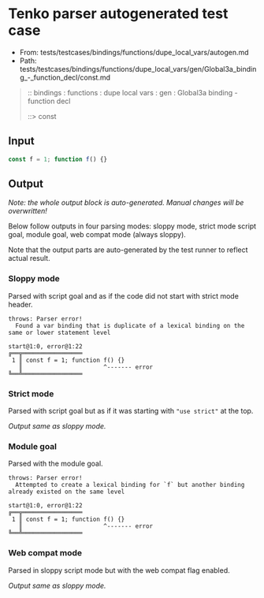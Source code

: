 # Tenko parser autogenerated test case

- From: tests/testcases/bindings/functions/dupe_local_vars/autogen.md
- Path: tests/testcases/bindings/functions/dupe_local_vars/gen/Global3a_binding_-_function_decl/const.md

> :: bindings : functions : dupe local vars : gen : Global3a binding - function decl
>
> ::> const

## Input


`````js
const f = 1; function f() {}
`````

## Output

_Note: the whole output block is auto-generated. Manual changes will be overwritten!_

Below follow outputs in four parsing modes: sloppy mode, strict mode script goal, module goal, web compat mode (always sloppy).

Note that the output parts are auto-generated by the test runner to reflect actual result.

### Sloppy mode

Parsed with script goal and as if the code did not start with strict mode header.

`````
throws: Parser error!
  Found a var binding that is duplicate of a lexical binding on the same or lower statement level

start@1:0, error@1:22
╔══╦═════════════════
 1 ║ const f = 1; function f() {}
   ║                       ^------- error
╚══╩═════════════════

`````

### Strict mode

Parsed with script goal but as if it was starting with `"use strict"` at the top.

_Output same as sloppy mode._

### Module goal

Parsed with the module goal.

`````
throws: Parser error!
  Attempted to create a lexical binding for `f` but another binding already existed on the same level

start@1:0, error@1:22
╔══╦═════════════════
 1 ║ const f = 1; function f() {}
   ║                       ^------- error
╚══╩═════════════════

`````


### Web compat mode

Parsed in sloppy script mode but with the web compat flag enabled.

_Output same as sloppy mode._

